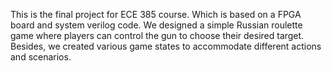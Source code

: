 This is the final project for ECE 385 course. Which is based on a FPGA board and system verilog code. 
We designed a simple Russian roulette game where players can control the gun to choose their desired target. 
Besides, we created various game states to accommodate different actions and scenarios.
